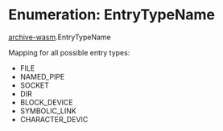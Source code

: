 # Enumeration: EntryTypeName

[archive-wasm](../modules/archive_wasm.md).EntryTypeName

Mapping for all possible entry types:

- FILE
- NAMED_PIPE
- SOCKET
- DIR
- BLOCK_DEVICE
- SYMBOLIC_LINK
- CHARACTER_DEVIC
